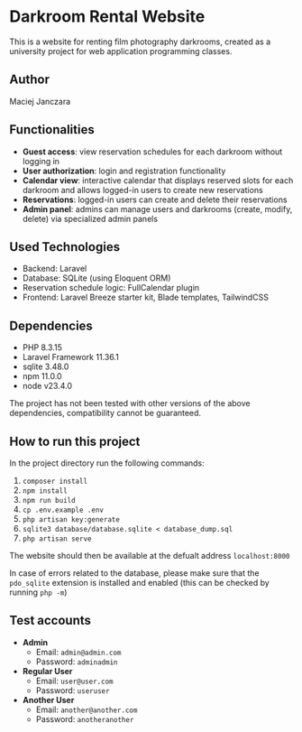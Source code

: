 # Darkroom Rental Website

This is a website for renting film photography darkrooms, created as a university project for web application programming classes.

## Author
Maciej Janczara

## Functionalities
- **Guest access**: view reservation schedules for each darkroom without logging in
- **User authorization**: login and registration functionality
- **Calendar view**: interactive calendar that displays reserved slots for each darkroom and allows logged-in users to create new reservations
- **Reservations**: logged-in users can create and delete their reservations
- **Admin panel**: admins can manage users and darkrooms (create, modify, delete) via specialized admin panels

## Used Technologies
- Backend: Laravel
- Database: SQLite (using Eloquent ORM)
- Reservation schedule logic: FullCalendar plugin
- Frontend: Laravel Breeze starter kit, Blade templates, TailwindCSS

## Dependencies
- PHP 8.3.15
- Laravel Framework 11.36.1
- sqlite 3.48.0
- npm 11.0.0
- node v23.4.0

The project has not been tested with other versions of the above dependencies, compatibility cannot be guaranteed.

## How to run this project
In the project directory run the following commands:
1. `composer install`
2. `npm install`
3. `npm run build`
4. `cp .env.example .env`
5. `php artisan key:generate`
6. `sqlite3 database/database.sqlite < database_dump.sql`
7. `php artisan serve`

The website should then be available at the defualt address `localhost:8000`

In case of errors related to the database, please make sure that the `pdo_sqlite` extension is installed and enabled
(this can be checked by running `php -m`)

## Test accounts
- **Admin**
    - Email: `admin@admin.com`
    - Password: `adminadmin`
- **Regular User**
    - Email: `user@user.com`
    - Password: `useruser`
- **Another User**
    - Email: `another@another.com`
    - Password: `anotheranother`


